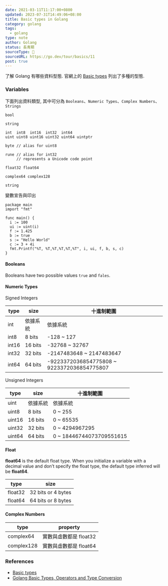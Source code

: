```yaml
---
date: 2021-03-11T11:17:00+0800
updated: 2023-07-31T14:49:06+08:00
title: Basic types in Golang
category: golang
tags:
  - golang
type: note
author: Golang
status: 長青期
sourceType: 📰️
sourceURL: https://go.dev/tour/basics/11
post: true
---
```


了解 Golang 有哪些資料型態. 官網上的 [Basic types](https://go.dev/tour/basics/11) 列出了多種的型態.

<!--more-->

### Variables

下面列出資料類型, 其中可分為 `Booleans`、`Numeric Types`、`Complex Numbers`、`Strings`

```text
bool

string

int  int8  int16  int32  int64
uint uint8 uint16 uint32 uint64 uintptr

byte // alias for uint8

rune // alias for int32
     // represents a Unicode code point

float32 float64

complex64 complex128

string
```

變數宣告與印出

```golang
package main
import "fmt"

func main() {
  i := 100
  ui := uint(i)
  f := 1.425
  b := true
  s := "Hello World"
  c := 3 + 4i
  fmt.Printf("%T, %T,%T,%T,%T,%T", i, ui, f, b, s, c)
}
```

#### Booleans

Booleans have two possible values `true` and `fales`.

#### Numeric Types

Signed Integers

|type|size|十進制範圍|
|---|---|---|
|int|依據系統|依據系統|
|int8|8 bits|-128 ~ 127|
|int16|16 bits|-32768 ~ 32767|
|int32|32 bits|-2147483648 ~ 2147483647|
|int64|64 bits|-9223372036854775808 ~ 9223372036854775807|

Unsigned Integers

|type|size|十進制範圍|
|---|---|---|
|uint|依據系統|依據系統|
|uint8|8 bits|0 ~ 255|
|uint16|16 bits|0 ~ 65535|
|uint32|32 bits|0 ~ 4294967295|
|uint64|64 bits|0 ~ 18446744073709551615|

#### Float

**float64** is the default float type. When you initialize a variable with a decimal value and don’t specify the float type, the default type inferred will be **float64**.

|type|size|
|---|---|
|float32|32 bits or 4 bytes|
|float64|64 bits or 8 bytes|

#### Complex Numbers

|type|property|
|---|---|
|complex64|實數與虛數都是 float32|
|complex128|實數與虛數都是 float64|

### References

- [Basic types](https://tour.golang.org/basics/11)
- [Golang Basic Types, Operators and Type Conversion](https://www.callicoder.com/golang-basic-types-operators-type-conversion/)
